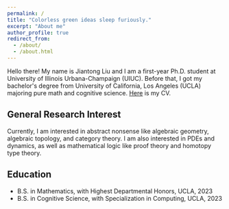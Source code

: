 ```yaml
---
permalink: /
title: "Colorless green ideas sleep furiously."
excerpt: "About me"
author_profile: true
redirect_from: 
  - /about/
  - /about.html
---
```


Hello there! My name is Jiantong Liu and I am a first-year Ph.D. student at University of Illinois Urbana-Champaign (UIUC). Before that, I got my bachelor's degree from University of California, Los Angeles (UCLA) majoring pure math and cognitive science. [Here](https://jiantongliu.github.io/files/Jiantong_Liu_CV_2023.pdf) is my CV. 

General Research Interest
------
Currently, I am interested in abstract nonsense like algebraic geometry, algebraic topology, and category theory. I am also interested in PDEs and dynamics, as well as mathematical logic like proof theory and homotopy type theory.  

Education
------
* B.S. in Mathematics, with Highest Departmental Honors, UCLA, 2023
* B.S. in Cognitive Science, with Specialization in Computing, UCLA, 2023
